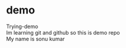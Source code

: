 # demo
Trying-demo
<br>
Im learning git and github so this is demo repo
<br>
My name is sonu kumar 
